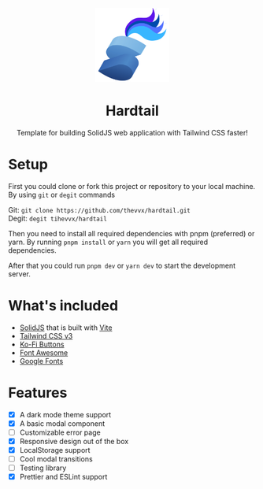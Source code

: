 <div>
  <p align="center">
    <img src="/public/logo.png" width="150px"  alt="logo"/>
    <h1 align="center">Hardtail</h1>
    <p align="center">
      Template for building SolidJS web application with Tailwind CSS faster!
    </p>
  </p>
</div>

# Setup

First you could clone or fork this project or repository to your local machine.
By using `git` or `degit` commands

Git: `git clone https://github.com/thevvx/hardtail.git`  
Degit: `degit tihevvx/hardtail`

Then you need to install all required dependencies with pnpm (preferred) or yarn.
By running `pnpm install` or `yarn` you will get all required dependencies.

After that you could run `pnpm dev` or `yarn dev` to start the development server.

# What's included

- [SolidJS](https://solidjs.com/) that is built with [Vite](https://vitejs.org/)
- [Tailwind CSS v3](https://tailwindcss.com/)
- [Ko-Fi Buttons](https://ko-fi.com/)
- [Font Awesome](https://fontawesome.com/)
- [Google Fonts](https://fonts.google.com/)

# Features

- [x] A dark mode theme support
- [x] A basic modal component
- [ ] Customizable error page
- [x] Responsive design out of the box
- [x] LocalStorage support
- [ ] Cool modal transitions
- [ ] Testing library
- [x] Prettier and ESLint support
